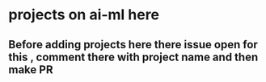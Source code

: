 #  projects on ai-ml here   
## Before adding projects here there issue open for this , comment there with project name and then make PR
